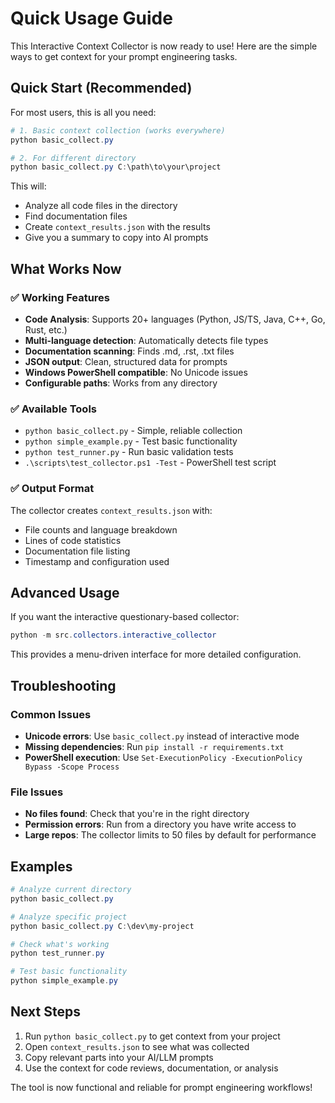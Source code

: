 # Quick Usage Guide

This Interactive Context Collector is now ready to use! Here are the simple ways to get context for your prompt engineering tasks.

## Quick Start (Recommended)

For most users, this is all you need:

```powershell
# 1. Basic context collection (works everywhere)
python basic_collect.py

# 2. For different directory
python basic_collect.py C:\path\to\your\project
```

This will:
- Analyze all code files in the directory
- Find documentation files
- Create `context_results.json` with the results
- Give you a summary to copy into AI prompts

## What Works Now

### ✅ Working Features
- **Code Analysis**: Supports 20+ languages (Python, JS/TS, Java, C++, Go, Rust, etc.)
- **Multi-language detection**: Automatically detects file types
- **Documentation scanning**: Finds .md, .rst, .txt files  
- **JSON output**: Clean, structured data for prompts
- **Windows PowerShell compatible**: No Unicode issues
- **Configurable paths**: Works from any directory

### ✅ Available Tools
- `python basic_collect.py` - Simple, reliable collection
- `python simple_example.py` - Test basic functionality  
- `python test_runner.py` - Run basic validation tests
- `.\scripts\test_collector.ps1 -Test` - PowerShell test script

### ✅ Output Format
The collector creates `context_results.json` with:
- File counts and language breakdown
- Lines of code statistics  
- Documentation file listing
- Timestamp and configuration used

## Advanced Usage

If you want the interactive questionary-based collector:

```powershell
python -m src.collectors.interactive_collector
```

This provides a menu-driven interface for more detailed configuration.

## Troubleshooting

### Common Issues
- **Unicode errors**: Use `basic_collect.py` instead of interactive mode
- **Missing dependencies**: Run `pip install -r requirements.txt`  
- **PowerShell execution**: Use `Set-ExecutionPolicy -ExecutionPolicy Bypass -Scope Process`

### File Issues  
- **No files found**: Check that you're in the right directory
- **Permission errors**: Run from a directory you have write access to
- **Large repos**: The collector limits to 50 files by default for performance

## Examples

```powershell
# Analyze current directory
python basic_collect.py

# Analyze specific project  
python basic_collect.py C:\dev\my-project

# Check what's working
python test_runner.py

# Test basic functionality
python simple_example.py
```

## Next Steps

1. Run `python basic_collect.py` to get context from your project
2. Open `context_results.json` to see what was collected
3. Copy relevant parts into your AI/LLM prompts
4. Use the context for code reviews, documentation, or analysis

The tool is now functional and reliable for prompt engineering workflows!